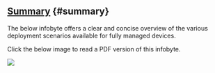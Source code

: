 <!---
title: "Infobyte - Did you know? Android Enterprise deployment scenarios"
date: "2018-10-18"
--->

## [Summary](#summary) {#summary}

The below infobyte offers a clear and concise overview of the various deployment scenarios available for fully managed devices.

Click the below image to read a PDF version of this infobyte.

[![](/wp-content/uploads/2018/10/DYK03-mod.1.1.jpg)](/download/doc/ae-general/infobytes/DYK03-mod.1.1.pdf)
